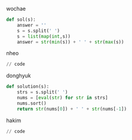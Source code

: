 wochae
```py
def sol(s):
    answer = ''
    s = s.split(' ')
    s = list(map(int,s))
    answer = str(min(s)) + ' ' + str(max(s))
```
nheo
```py
// code
```
donghyuk
```py
def solution(s):
    strs = s.split(' ')
    nums = [eval(str) for str in strs]
    nums.sort()
    return str(nums[0]) + ' ' + str(nums[-1])
```
hakim
```py
// code
```
